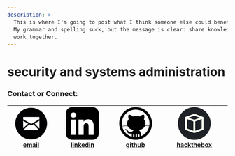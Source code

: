 ```yaml
---
description: >-
  This is where I'm going to post what I think someone else could benefit from.
  My grammar and spelling suck, but the message is clear: share knowledge and
  work together.
---
```


# security and systems administration

### Contact or Connect:

| ![](.gitbook/assets/email_icon.png) [email](mailto:n.t.burchfield@gmail.com) | ![](.gitbook/assets/linkedin.png) [linkedin](https://www.linkedin.com/in/nathanburchfield) | ![](.gitbook/assets/github.png) [github](https://github.com/burmat) | ![](.gitbook/assets/hackthebox%20%281%29.png) [hackthebox](https://www.hackthebox.eu/profile/1453) |
| :---: | :---: | :---: | :---: |


### 

